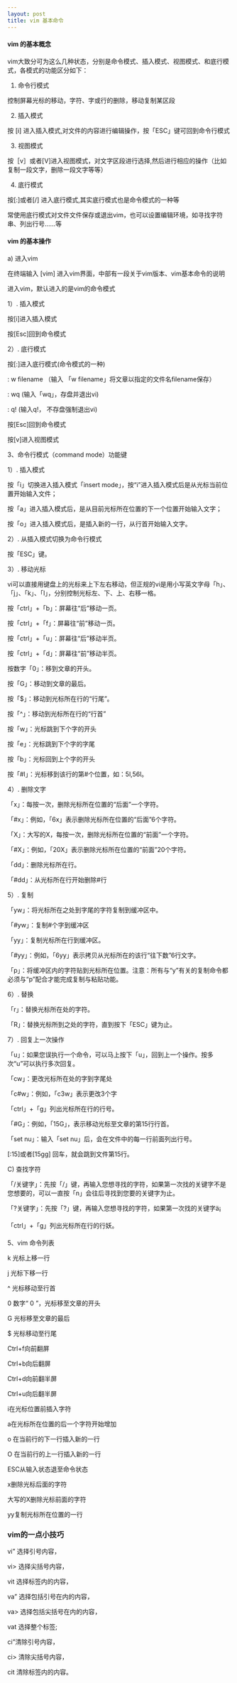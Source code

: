 ```yaml
---
layout: post
title: vim 基本命令
---
```


#### vim 的基本概念

vim大致分可为这么几种状态，分别是命令模式、插入模式、视图模式、和底行模式，各模式的功能区分如下：

1) 命令行模式

控制屏幕光标的移动，字符、字或行的删除，移动复制某区段

2) 插入模式

按 [i] 进入插入模式,对文件的内容进行编辑操作，按「ESC」键可回到命令行模式

3) 视图模式

按［v］或者[V]进入视图模式，对文字区段进行选择,然后进行相应的操作（比如复制一段文字，删除一段文字等等）

4) 底行模式

按[:]或者[/] 进入底行模式,其实底行模式也是命令模式的一种等

常使用底行模式对文件文件保存或退出vim，也可以设置编辑环境，如寻找字符串、列出行号……等

#### vim 的基本操作

a) 进入vim

在终端输入 [vim] 进入vim界面，中部有一段关于vim版本、vim基本命令的说明

进入vim，默认进入的是vim的命令模式

1）. 插入模式

按[i]进入插入模式


按[Esc]回到命令模式

2）. 底行模式

按[:]进入底行模式(命令模式的一种)

: w filename （输入 「w filename」将文章以指定的文件名filename保存）

: wq (输入「wq」，存盘并退出vi)

: q! (输入q!， 不存盘强制退出vi)

按[Esc]回到命令模式

按[v]进入视图模式

3、命令行模式（command mode）功能键

1）. 插入模式

按「i」切换进入插入模式「insert mode」，按“i”进入插入模式后是从光标当前位置开始输入文件；

按「a」进入插入模式后，是从目前光标所在位置的下一个位置开始输入文字；

按「o」进入插入模式后，是插入新的一行，从行首开始输入文字。

2）. 从插入模式切换为命令行模式

按「ESC」键。

3）. 移动光标

vi可以直接用键盘上的光标来上下左右移动，但正规的vi是用小写英文字母「h」、「j」、「k」、「l」，分别控制光标左、下、上、右移一格。

按「ctrl」+「b」：屏幕往“后”移动一页。

按「ctrl」+「f」：屏幕往“前”移动一页。

按「ctrl」+「u」：屏幕往“后”移动半页。

按「ctrl」+「d」：屏幕往“前”移动半页。

按数字「0」：移到文章的开头。

按「G」：移动到文章的最后。

按「$」：移动到光标所在行的“行尾”。

按「^」：移动到光标所在行的“行首”

按「w」：光标跳到下个字的开头

按「e」：光标跳到下个字的字尾

按「b」：光标回到上个字的开头

按「#l」：光标移到该行的第#个位置，如：5l,56l。

4）. 删除文字

「x」：每按一次，删除光标所在位置的“后面”一个字符。

「#x」：例如，「6x」表示删除光标所在位置的“后面”6个字符。

「X」：大写的X，每按一次，删除光标所在位置的“前面”一个字符。

「#X」：例如，「20X」表示删除光标所在位置的“前面”20个字符。

「dd」：删除光标所在行。

「#dd」：从光标所在行开始删除#行

5）. 复制

「yw」：将光标所在之处到字尾的字符复制到缓冲区中。

「#yw」：复制#个字到缓冲区

「yy」：复制光标所在行到缓冲区。

「#yy」：例如，「6yy」表示拷贝从光标所在的该行“往下数”6行文字。

「p」：将缓冲区内的字符贴到光标所在位置。注意：所有与“y”有关的复制命令都必须与“p”配合才能完成复制与粘贴功能。

6）. 替换

「r」：替换光标所在处的字符。

「R」：替换光标所到之处的字符，直到按下「ESC」键为止。

7）. 回复上一次操作

「u」：如果您误执行一个命令，可以马上按下「u」，回到上一个操作。按多次“u”可以执行多次回复。

「cw」：更改光标所在处的字到字尾处

「c#w」：例如，「c3w」表示更改3个字

「ctrl」+「g」列出光标所在行的行号。

「#G」：例如，「15G」，表示移动光标至文章的第15行行首。

「set nu」：输入「set nu」后，会在文件中的每一行前面列出行号。

[:15]或者[15gg] 回车，就会跳到文件第15行。

C) 查找字符

「/关键字」：先按「/」键，再输入您想寻找的字符，如果第一次找的关键字不是您想要的，可以一直按「n」会往后寻找到您要的关键字为止。

「?关键字」：先按「?」键，再输入您想寻找的字符，如果第一次找的关键字ä¡

「ctrl」+「g」列出光标所在行的行妖。

5、vim 命令列表

k 光标上移一行

j 光标下移一行

^ 光标移动至行首

0 数字“ 0 ”，光标移至文章的开头

G 光标移至文章的最后

$ 光标移动至行尾

Ctrl+f向前翻屏

Ctrl+b向后翻屏

Ctrl+d向前翻半屏

Ctrl+u向后翻半屏

i在光标位置前插入字符

a在光标所在位置的后一个字符开始增加

o 在当前行的下一行插入新的一行

O 在当前行的上一行插入新的一行

ESC从输入状态退至命令状态

x删除光标后面的字符

大写的X删除光标前面的字符

yy复制光标所在位置的一行

### vim的一点小技巧

vi” 选择引号内容，

vi> 选择尖括号内容，

vit 选择标签内的内容，

va” 选择包括引号在内的内容，

va> 选择包括尖括号在内的内容，

vat 选择整个标签;

ci”清除引号内容，

ci> 清除尖括号内容，

cit 清除标签内的内容。
